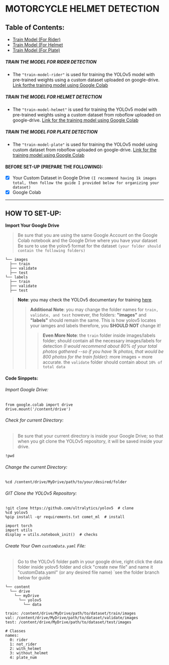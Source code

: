 # MOTORCYCLE HELMET DETECTION 
## Table of Contents:
- [Train Model (For Rider)](#modelRider)
- [Train Model (For Helmet](#modelHelmet)
- [Train Model (For Plate)](#modelPlate)
<a name="modelRider" />

##### TRAIN THE MODEL FOR RIDER DETECTION
- The ``"train-model-rider"`` is used for training the YOLOv5 model with pre-trained weights using a custom dataset uploaded on google-drive.
<a href="https://colab.research.google.com/drive/1O6OGddenAvl-OzJ7Q9wkIfNKcrZYHdHr#scrollTo=ezm9utIa5Sof" target="_blank">Link forthe training model using Google Colab</a>
<a name="modelHelmet" />

##### TRAIN THE MODEL FOR HELMET DETECTION
- The `"train-model-helmet"` is used for training the YOLOv5 model with pre-trained weights using a custom dataset from roboflow uploaded on google-drive.
<a href="#" targe="_blank">Link for the training model using Google Colab</a>
<a name="modelPlate" />

##### TRAIN THE MODEL FOR PLATE DETECTION
- The `"train-model-plate"` is used for training the YOLOv5 model using custom dataset from roboflow uploaded on google-drive.
<a href="#" targe="_blank">Link for the training model using Google Colab</a>
<a name="" />

#### BEFORE SET-UP (PREPARE THE FOLLOWING):
- [x] Your Custom Dataset in Google Drive `(I recommend having 1k images total, then follow the guide I provided below for organizing your dataset)`
- [x] Google Colab
***
## HOW TO SET-UP:
**Import Your Google Drive**
> Be sure that you are using the same Google Account on the Google Colab notebook and the Google Drive where you have your dataset
> Be sure to use the yolov5 format for the dataset `(your folder should contain the following folders)`
```
└── images
  ├── train
  ├── validate
  ├── test
└── labels
  ├── train
  ├── validate
  ├── test
```
> **Note**: you may check the YOLOv5 documentary for training <a href="https://docs.ultralytics.com/yolov5/tutorials/train_custom_data/">here</a>.
>> **Additional Note**: you may change the folder names for `train, validate, and test` however, the folders: **"images"** and **"labels"** should remain the same. This is how yolov5 locates your iamges and labels therefore, you **SHOULD NOT** change it!
>>> **Even More Note**: the `train` folder inside images/labels folder; should contain all the necessary images/labels for detection *(I would recommend about 80% of your total photos gathered --so if you have 1k photos, that would be 800 photos for the train folder)*: more images = more accurate.
>>> the `validate` folder should contain about `10% of total data`
#### Code Sinppets:
###### Import Google Drive:
```
from google.colab import drive
drive.mount('/content/drive')
```
###### Check for current Directory:
> Be sure that your current directory is inside your Google Drive; so that when you git clone the YOLOv5 repository, it will be saved inside your drive.
```
!pwd
```
###### Change the current Directory:
```
%cd /content/drive/MyDrive/path/to/your/desired/folder
```
###### GIT Clone the YOLOv5 Repository:
```
!git clone https://github.com/ultralytics/yolov5  # clone
%cd yolov5
%pip install -qr requirements.txt comet_ml  # install

import torch
import utils
display = utils.notebook_init()  # checks
```
###### Create Your Own `customData.yaml` File:
> Go to the YOLOv5 folder path in your google drive, right click the data folder inside yolov5 folder and click "create new file" and name it "customData.yaml" (or any desired file name) `see the folder branch below for guide
```
└── content
  └── drive
    └── myDrive
      └── yolov5
        └── data
```
```
train: /content/drive/MyDrive/path/to/dataset/train/images
val: /content/drive/MyDrive/path/to/dataset/validate/images
test: /content/drive/MyDrive/path/to/dataset/test/images

# Classes
names:
  0: rider
  1: not_rider
  2: with_helmet
  3: without_helmet
  4: plate_num
```
